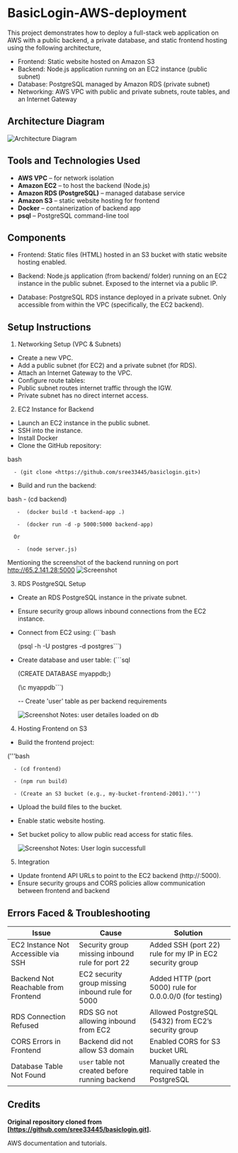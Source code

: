 # BasicLogin-AWS-deployment

This project demonstrates how to deploy a full-stack web application on AWS with a public backend, a private database, and static frontend hosting using the following architecture,

- Frontend: Static website hosted on Amazon S3
- Backend: Node.js application running on an EC2 instance (public subnet)
- Database: PostgreSQL managed by Amazon RDS (private subnet)
- Networking: AWS VPC with public and private subnets, route tables, and an Internet Gateway


## Architecture Diagram

![Architecture Diagram](Docs/Architecture.png)


## Tools and Technologies Used

- **AWS VPC** – for network isolation
- **Amazon EC2** – to host the backend (Node.js)
- **Amazon RDS (PostgreSQL)** – managed database service
- **Amazon S3** – static website hosting for frontend
- **Docker** – containerization of backend app
- **psql** – PostgreSQL command-line tool


## Components
- Frontend:
Static files (HTML) hosted in an S3 bucket with static website hosting enabled.

- Backend:
Node.js application (from backend/ folder) running on an EC2 instance in the public subnet. Exposed to the internet via a public IP.

- Database:
PostgreSQL RDS instance deployed in a private subnet. Only accessible from within the VPC (specifically, the EC2 backend).


## Setup Instructions
1. Networking Setup (VPC & Subnets)
  - Create a new VPC.
  - Add a public subnet (for EC2) and a private subnet (for RDS).
  - Attach an Internet Gateway to the VPC.
  - Configure route tables:
  - Public subnet routes internet traffic through the IGW.
  - Private subnet has no direct internet access.
  

2. EC2 Instance for Backend
  - Launch an EC2 instance in the public subnet.
  - SSH into the instance.
  - Install Docker
  - Clone the GitHub repository:
    
  bash
  
      - (git clone <https://github.com/sree33445/basiclogin.git>)
  
  - Build and run the backend:
    
  bash
       -  (cd backend)
       
       -  (docker build -t backend-app .)
       
       -  (docker run -d -p 5000:5000 backend-app)
       
      Or
      
       -  (node server.js)

  Mentioning the screenshot of the backend running on port http://65.2.141.28:5000 
   ![Screenshot](Docs/backend.png)


3. RDS PostgreSQL Setup
  - Create an RDS PostgreSQL instance in the private subnet.
  - Ensure security group allows inbound connections from the EC2 instance.
  - Connect from EC2 using:
    (```bash
    
    (psql -h <RDS-endpoint> -U postgres -d postgres```)
        
  - Create database and user table:
    (```sql
    
    (CREATE DATABASE myappdb;)
    
    (\c myappdb```)
        
    -- Create 'user' table as per backend requirements

     ![Screenshot](Docs/RDS.png)
Notes: user detailes loaded on db

4. Hosting Frontend on S3
  - Build the frontend project:
    
  ('''bash
    
      - (cd frontend)
        
      - (npm run build)
        
      - (Create an S3 bucket (e.g., my-bucket-frontend-2001).''')
  
  - Upload the build files to the bucket.
  - Enable static website hosting.
  - Set bucket policy to allow public read access for static files.

    ![Screenshot](Docs/Frontend-login.png)
Notes: User login successfull

5. Integration
  - Update frontend API URLs to point to the EC2 backend (http://<EC2-public-ip>:5000).
  - Ensure security groups and CORS policies allow communication between frontend and backend
    

## Errors Faced & Troubleshooting
| Issue                            | Cause                                              | Solution                                                         |
|-----------------------------------|---------------------------------------------------|------------------------------------------------------------------|
| EC2 Instance Not Accessible via SSH | Security group missing inbound rule for port 22    | Added SSH (port 22) rule for my IP in EC2 security group         |
| Backend Not Reachable from Frontend | EC2 security group missing inbound rule for 5000   | Added HTTP (port 5000) rule for 0.0.0.0/0 (for testing)          |
| RDS Connection Refused             | RDS SG not allowing inbound from EC2               | Allowed PostgreSQL (5432) from EC2’s security group              |
| CORS Errors in Frontend            | Backend did not allow S3 domain                    | Enabled CORS for S3 bucket URL                                   |
| Database Table Not Found           | `user` table not created before running backend    | Manually created the required table in PostgreSQL                |


## Credits
**Original repository cloned from [https://github.com/sree33445/basiclogin.git].**

AWS documentation and tutorials.



